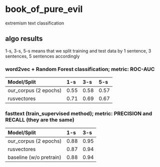 # book_of_pure_evil
extremism text classification

## algo results

1-s, 3-s, 5-s means that we split training and test data by 1 sentence, 3 sentences, 5 sentences accordingly 

### word2vec + Random Forest classification; metric: ROC-AUC
| Model/Split               |  1-s  |  3-s  |  5-s  |
|:--------------------------|:------|:------|:------|
| our_corpus (2 epochs)     | 0.55  | 0.58  | 0.57  | 
| rusvectores               | 0.71  | 0.69  | 0.67  | 

### fasttext (train_supervised method); metric: PRECISION and RECALL (they are the same)
| Model/Split               |  1-s  |  3-s  |
|:--------------------------|:------|:------|
| our_corpus (2 epochs)     | 0.88  | 0.95  |
| rusvectores               | 0.87  | 0.94  |
| baseline (w/o pretrain)   | 0.88  | 0.94  |
